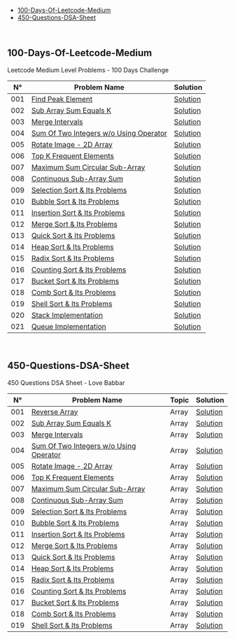 - [100-Days-Of-Leetcode-Medium](#100-days-of-leetcode-medium)
- [450-Questions-DSA-Sheet](#450-questions-dsa-sheet)

</br>

## 100-Days-Of-Leetcode-Medium
Leetcode Medium Level Problems - 100 Days Challenge

| N°     | Problem Name      | Solution |
| ------ | ----------------- | -------- |
| 001    | [Find Peak Element](https://leetcode.com/problems/find-peak-element/) | [Solution](src/main/java/com/sumitaccess007/FindPeakElement_001) | 
| 002    | [Sub Array Sum Equals K](https://leetcode.com/problems/subarray-sum-equals-k/) | [Solution](src/main/java/com/sumitaccess007/SubArraySumEqualsK_002)  |
| 003    | [Merge Intervals](https://leetcode.com/problems/merge-intervals/) | [Solution](src/main/java/com/sumitaccess007/MergeIntervals_003)  |
| 004    | [Sum Of Two Integers w/o Using Operator](https://leetcode.com/problems/sum-of-two-integers/) | [Solution](src/main/java/com/sumitaccess007/SumOfTwoIntegers_004)  |
| 005    | [Rotate Image - 2D Array](https://leetcode.com/problems/rotate-image/) | [Solution](src/main/java/com/sumitaccess007/RotateImage_005)  |
| 006    | [Top K Frequent Elements](https://leetcode.com/problems/top-k-frequent-elements/) | [Solution](src/main/java/com/sumitaccess007/TopKFrequentElements_006)  |
| 007    | [Maximum Sum Circular Sub-Array](https://leetcode.com/problems/maximum-sum-circular-subarray/) | [Solution](src/main/java/com/sumitaccess007/MaxSumCircularSubArray_007)  |
| 008    | [Continuous Sub-Array Sum](https://leetcode.com/problems/continuous-subarray-sum/) | [Solution](src/main/java/com/sumitaccess007/ContinuousSubarraySum_008)  |
| 009    | [Selection Sort & Its Problems](https://www.geeksforgeeks.org/selection-sort/) | [Solution](src/main/java/com/sumitaccess007/SelectionSort_009)  |
| 010    | [Bubble Sort & Its Problems](https://www.geeksforgeeks.org/bubble-sort/) | [Solution](src/main/java/com/sumitaccess007/BubbleSort_010)  |
| 011    | [Insertion Sort & Its Problems](https://www.geeksforgeeks.org/insertion-sort/) | [Solution](src/main/java/com/sumitaccess007/InsertionSort_011)  |
| 012    | [Merge Sort & Its Problems](https://www.geeksforgeeks.org/merge-sort/) | [Solution](src/main/java/com/sumitaccess007/MergeSort_012)  |
| 013    | [Quick Sort & Its Problems](https://www.geeksforgeeks.org/quick-sort/) | [Solution](src/main/java/com/sumitaccess007/QuickSort_013)  |
| 014    | [Heap Sort & Its Problems](https://www.geeksforgeeks.org/heap-sort/) | [Solution](src/main/java/com/sumitaccess007/HeapSort_014)  |
| 015    | [Radix Sort & Its Problems](https://www.geeksforgeeks.org/radix-sort/) | [Solution](src/main/java/com/sumitaccess007/RadixSort_015)  |
| 016    | [Counting Sort & Its Problems](https://www.geeksforgeeks.org/counting-sort/) | [Solution](src/main/java/com/sumitaccess007/CountingSort_016)  |
| 017    | [Bucket Sort & Its Problems](https://www.geeksforgeeks.org/bucket-sort-2/) | [Solution](src/main/java/com/sumitaccess007/BucketSort_017)  |
| 018    | [Comb Sort & Its Problems](https://www.geeksforgeeks.org/comb-sort/) | [Solution](src/main/java/com/sumitaccess007/CombSort_018)  |
| 019    | [Shell Sort & Its Problems](https://www.geeksforgeeks.org/shellsort/) | [Solution](src/main/java/com/sumitaccess007/ShellSort_019)  |
| 020    | [Stack Implementation](https://www.geeksforgeeks.org/stack-data-structure-introduction-program/) | [Solution](src/main/java/com/sumitaccess007/StackImplementation_020)  |
| 021    | [Queue Implementation](https://www.geeksforgeeks.org/array-implementation-of-queue-simple/) | [Solution](src/main/java/com/sumitaccess007/QueueImplementation_021)  |



</br>

## 450-Questions-DSA-Sheet
450 Questions DSA Sheet - Love Babbar

| N°     | Problem Name      | Topic    | Solution |
| ------ | ----------------- | -------- | -------- |
| 001    | [Reverse Array](https://www.geeksforgeeks.org/write-a-program-to-reverse-an-array-or-string/) | Array | [Solution](src/main/java/com/dsasheet450/ReverseArray_001) | 
| 002    | [Sub Array Sum Equals K](https://leetcode.com/problems/subarray-sum-equals-k/) | Array | [Solution](src/main/java/com/sumitaccess007/SubArraySumEqualsK_002)  |
| 003    | [Merge Intervals](https://leetcode.com/problems/merge-intervals/) | Array | [Solution](src/main/java/com/sumitaccess007/MergeIntervals_003)  |
| 004    | [Sum Of Two Integers w/o Using Operator](https://leetcode.com/problems/sum-of-two-integers/) | Array | [Solution](src/main/java/com/sumitaccess007/SumOfTwoIntegers_004)  |
| 005    | [Rotate Image - 2D Array](https://leetcode.com/problems/rotate-image/) | Array | [Solution](src/main/java/com/sumitaccess007/RotateImage_005)  |
| 006    | [Top K Frequent Elements](https://leetcode.com/problems/top-k-frequent-elements/) | Array | [Solution](src/main/java/com/sumitaccess007/TopKFrequentElements_006)  |
| 007    | [Maximum Sum Circular Sub-Array](https://leetcode.com/problems/maximum-sum-circular-subarray/) | Array | [Solution](src/main/java/com/sumitaccess007/MaxSumCircularSubArray_007)  |
| 008    | [Continuous Sub-Array Sum](https://leetcode.com/problems/continuous-subarray-sum/) | Array | [Solution](src/main/java/com/sumitaccess007/ContinuousSubarraySum_008)  |
| 009    | [Selection Sort & Its Problems](https://www.geeksforgeeks.org/selection-sort/) | Array | [Solution](src/main/java/com/sumitaccess007/SelectionSort_009)  |
| 010    | [Bubble Sort & Its Problems](https://www.geeksforgeeks.org/bubble-sort/) | Array | [Solution](src/main/java/com/sumitaccess007/BubbleSort_010)  |
| 011    | [Insertion Sort & Its Problems](https://www.geeksforgeeks.org/insertion-sort/) | Array | [Solution](src/main/java/com/sumitaccess007/InsertionSort_011)  |
| 012    | [Merge Sort & Its Problems](https://www.geeksforgeeks.org/merge-sort/) | Array | [Solution](src/main/java/com/sumitaccess007/MergeSort_012)  |
| 013    | [Quick Sort & Its Problems](https://www.geeksforgeeks.org/quick-sort/) | Array | [Solution](src/main/java/com/sumitaccess007/QuickSort_013)  |
| 014    | [Heap Sort & Its Problems](https://www.geeksforgeeks.org/heap-sort/) | Array | [Solution](src/main/java/com/sumitaccess007/HeapSort_014)  |
| 015    | [Radix Sort & Its Problems](https://www.geeksforgeeks.org/radix-sort/) | Array | [Solution](src/main/java/com/sumitaccess007/RadixSort_015)  |
| 016    | [Counting Sort & Its Problems](https://www.geeksforgeeks.org/counting-sort/) | Array | [Solution](src/main/java/com/sumitaccess007/CountingSort_016)  |
| 017    | [Bucket Sort & Its Problems](https://www.geeksforgeeks.org/bucket-sort-2/) | Array | [Solution](src/main/java/com/sumitaccess007/BucketSort_017)  |
| 018    | [Comb Sort & Its Problems](https://www.geeksforgeeks.org/comb-sort/) | Array | [Solution](src/main/java/com/sumitaccess007/CombSort_018)  |
| 019    | [Shell Sort & Its Problems](https://www.geeksforgeeks.org/shellsort/) | Array | [Solution](src/main/java/com/sumitaccess007/ShellSort_019)  |



